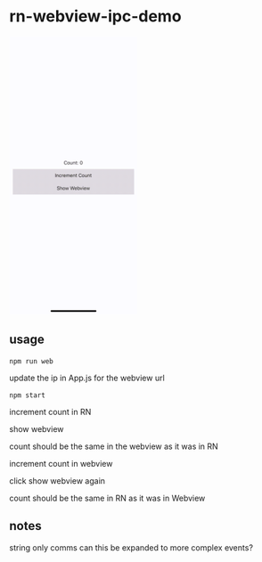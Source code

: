 # rn-webview-ipc-demo


<img src="./input.gif" height="500px">

## usage

```
npm run web
```

update the ip in App.js for the webview url

```
npm start
```

increment count in RN

show webview

count should be the same in the webview as it was in RN

increment count in webview 

click show webview again 

count should be the same in RN as it was in Webview


## notes

string only comms
can this be expanded to more complex events?